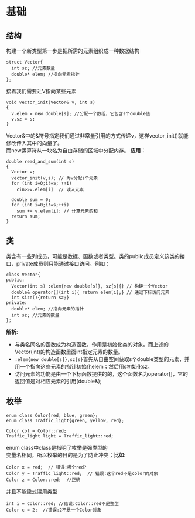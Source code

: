 # 基础
## 结构
构建一个新类型第一步是把所需的元素组织成一种数据结构
```
struct Vector{
  int sz; //元素数量
  double* elem; //指向元素指针
};
```

接着我们需要让V指向某些元素
```
void vector_init(Vector& v, int s)
{
  v.elem = new double[s]; //分配一个数组，它包含s个double值
  v.sz = s;
}
```

Vector&中的&符号指定我们通过非常量引用的方式传递v，这样vector_init()就能修改传入其中的向量了。  
而new运算符从一块名为自由存储的区域中分配内存。
**应用：** 
```
double read_and_sum(int s)
{
  Vector v;
  vector_init(v,s); // 为v分配s个元素
  for (int i=0;i!=s; ++i)
    cin>>v.elem[i]  // 读入元素
    
  double sum = 0;
  for (int i=0;i!=s;++i)
    sum += v.elem[i]; // 计算元素的和
  return sum;
}
```

## 类
类含有一些列成员，可能是数据、函数或者类型。类的public成员定义该类的接口，private成员则只能通过接口访问。例如：
```
class Vector{
public:
  Vector(int s) :elem{new double[s]}, sz{s}{} // 构建一个Vector
  double& operator[](int i){ return elem[i];} // 通过下标访问元素
  int size(){return sz;}
private:
  double* elem; //指向元素的指针
  int sz; //元素的数量
};
```

**解析:**  
* 与类名同名的函数成为构造函数，作用是初始化类的对象。而上述的Vector(int)的构造函数里面int指定元素的数量。  
* `:elem{new double[s]},sz{s}`首先从自由空间获取s个double类型的元素，并用一个指向这些元素的指针初始化elem；然后用s初始化sz。  
* 访问元素的功能是由一个下标函数提供的的，这个函数名为operator[]，它的返回值是对相应元素的引用(double&);  

## 枚举
```
enum class Color{red, blue, green};
enum class Traffic_light{green, yellow, red};

Color col = Color::red;
Traffic_light light = Traffic_light::red;
```
enum class中class是指明了枚举是强类型的  
变量名相同，所以枚举的目的是为了防止冲突；**比如:**  
```
Color x = red;  // 错误:哪个red?
Color y = Traffic_light::red;  // 错误:这个red不是color的对象
Color z = Color::red;  //正确
```

并且不能隐式混用类型
```
int i = Color::red; //错误:Color::red不是整型
Color c = 2;  //错误:2不是一个Color对象
```

